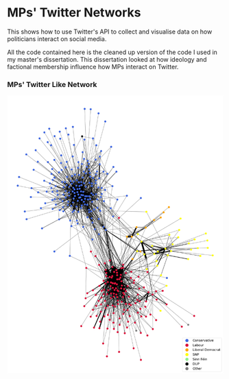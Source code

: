 # MPs' Twitter Networks 
This shows how to use Twitter's API to collect and visualise data on how politicians interact on social media. 

All the code contained here is the cleaned up version of the code I used in my master's dissertation. This dissertation looked at how ideology and factional membership influence how MPs interact on Twitter.

### MPs' Twitter Like Network
![alt text](https://github.com/hymeram/mp_twitter_networks/blob/main/like_network.png)
